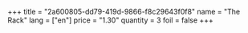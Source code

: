+++
title = "2a600805-dd79-419d-9866-f8c29643f0f8"
name = "The Rack"
lang = ["en"]
price = "1.30"
quantity = 3
foil = false
+++

